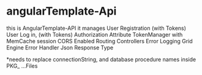 # angularTemplate-Api
 this is AngularTemplate-API it manages
 User Registration (with Tokens) 
 User Log in, (with Tokens)
 Authorization Attribute
 TokenManager with MemCache session
 CORS Enabled 
 Routing Controllers
 Error Logging
 Grid Engine
 Error Handler
 Json Response Type

*needs to replace connectionString, and database procedure names inside PKG_ ...Files